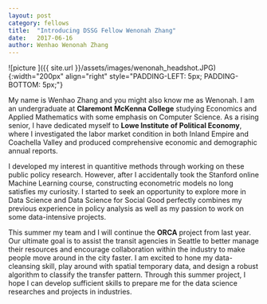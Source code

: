 ```yaml
---
layout: post
category: fellows
title:  "Introducing DSSG Fellow Wenonah Zhang"
date:   2017-06-16
author: Wenhao Wenonah Zhang
---
```

![picture ]({{ site.url }}/assets/images/wenonah_headshot.JPG){:width="200px" align="right" style="PADDING-LEFT: 5px; PADDING-BOTTOM: 5px;"}

My name is Wenhao Zhang and you might also know me as Wenonah. I am an undergraduate at **Claremont McKenna College** studying Economics and Applied Mathematics with some emphasis on Computer Science.  As a rising senior, I have dedicated myself to **Lowe Institute of Political Economy**, where I investigated the labor market condition in both Inland Empire and Coachella Valley and produced comprehensive economic and demographic annual reports. 

<!--excerpt-->

I developed my interest in quantitive methods through working on these public policy research. However, after I accidentally took the Stanford online Machine Learning course, constructing econometric models no long satisfies my curiosity.  I started to seek an opportunity to explore more in Data Science and Data Science for Social Good perfectly combines my previous experience in policy analysis as well as my passion to work on some data-intensive projects.

This summer my team and I will continue the **ORCA** project from last year. Our ultimate goal is to assist the transit agencies in Seattle to better manage their resources and encourage collaboration within the industry to make people move around in the city faster. I am excited to hone my data-cleansing skill,  play around with spatial temporary data, and design a robust algorithm to classify the transfer pattern. Through this summer project,  I hope I can develop sufficient skills to prepare me for the data science researches and projects in industries.
